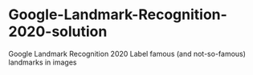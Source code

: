 # Google-Landmark-Recognition-2020-solution

Google Landmark Recognition 2020
Label famous (and not-so-famous) landmarks in images

